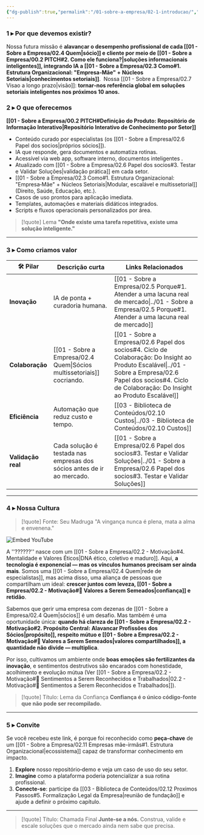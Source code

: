 ```yaml
---
{"dg-publish":true,"permalink":"/01-sobre-a-empresa/02-1-introducao/","tags":["introduction","mission","vision","culture","core-offering","values","strategy","MOC"]}
---
```



### 1 ▸ **Por que devemos existir?**

Nossa futura missão é **alavancar o desempenho profissional de cada [[01 - Sobre a Empresa/02.4 Quem\|sócio]] e cliente por meio de [[01 - Sobre a Empresa/00.2 PITCH#2. Como ele funciona?\|soluções informacionais inteligentes]], integrando IA a [[01 - Sobre a Empresa/02.3 Como#1. Estrutura Organizacional: "Empresa‑Mãe" + Núcleos Setoriais\|conhecimentos setoriais]]**. ​
Nossa [[01 - Sobre a Empresa/02.7 Visao a longo prazo\|visão]]: **tornar‑nos referência global em soluções setoriais inteligentes nos próximos 10 anos.** ​

### 2 ▸ **O que oferecemos**

**[[01 - Sobre a Empresa/00.2 PITCH#Definição do Produto: Repositório de Informação Interativo\|Repositório Interativo de Conhecimento por Setor]]**

- Conteúdo curado por especialistas (os [[01 - Sobre a Empresa/02.6 Papel dos socios\|próprios sócios]]).
- IA que responde, gera documentos e automatiza rotinas.
- Acessível via web app, software interno, documentos inteligentes .
- Atualizado com [[01 - Sobre a Empresa/02.6 Papel dos socios#3. Testar e Validar Soluções\|validação prática]] em cada setor.
- [[01 - Sobre a Empresa/02.3 Como#1. Estrutura Organizacional: "Empresa‑Mãe" + Núcleos Setoriais\|Modular, escalável e multissetorial]] (Direito, Saúde, Educação, etc.).
- Casos de uso prontos para aplicação imediata.
- Templates, automações e materiais didáticos integrados.
- Scripts e fluxos operacionais personalizados por área.

> [!quote]  Lema
> **"Onde existe uma tarefa repetitiva, existe uma solução inteligente."**

---

### 3 ▸ **Como criamos valor**

| 🛠️ Pilar          | Descrição curta                                                          | Links Relacionados                                                                                         |
| ------------------ | ------------------------------------------------------------------------ | ---------------------------------------------------------------------------------------------------------- |
| **Inovação**       | IA de ponta + curadoria humana.                                          | [[01 - Sobre a Empresa/02.5 Porque#1. Atender a uma lacuna real de mercado\|../01 - Sobre a Empresa/02.5 Porque#1. Atender a uma lacuna real de mercado]]                            |
| **Colaboração**    | [[01 - Sobre a Empresa/02.4 Quem\|Sócios multissetoriais]] cocriando. | [[01 - Sobre a Empresa/02.6 Papel dos socios#4. Ciclo de Colaboração: Do Insight ao Produto Escalável\|../01 - Sobre a Empresa/02.6 Papel dos socios#4. Ciclo de Colaboração: Do Insight ao Produto Escalável]] |
| **Eficiência**     | Automação que reduz custo e tempo.                                       | [[03 - Biblioteca de Conteúdos/02.10 Custos\|../03 - Biblioteca de Conteúdos/02.10 Custos]]                                                           |
| **Validação real** | Cada solução é testada nas empresas dos sócios antes de ir ao mercado.   | [[01 - Sobre a Empresa/02.6 Papel dos socios#3. Testar e Validar Soluções\|../01 - Sobre a Empresa/02.6 Papel dos socios#3. Testar e Validar Soluções]]                             |

---

### 4 ▸ **Nossa Cultura**

> [!quote] Fonte: Seu Madruga
> "A vingança nunca é plena, mata a alma e envenena."

![Embed YouTube](https://www.youtube.com/watch?v=2MIg5IMYbio)

A ''??????'' nasce com um [[01 - Sobre a Empresa/02.2 - Motivação#4. Mentalidade e Valores Éticos\|DNA ético, coletivo e maduro]]. Aqui, **a tecnologia é exponencial — mas os vínculos humanos precisam ser ainda mais**.
Somos uma [[01 - Sobre a Empresa/02.4 Quem\|rede de especialistas]], mas acima disso, uma aliança de pessoas que compartilham um ideal: **crescer juntos com leveza, [[01 - Sobre a Empresa/02.2 - Motivação#🌱 Valores a Serem Semeados\|confiança]] e retidão**.

Sabemos que gerir uma empresa com dezenas de [[01 - Sobre a Empresa/02.4 Quem\|sócios]] é um desafio. Mas também é uma oportunidade única: **quando há clareza de [[01 - Sobre a Empresa/02.2 - Motivação#2. Propósito Central: Alavancar Profissões dos Sócios\|propósito]], respeito mútuo e [[01 - Sobre a Empresa/02.2 - Motivação#🌱 Valores a Serem Semeados\|valores compartilhados]], a quantidade não divide — multiplica**.

Por isso, cultivamos um ambiente onde **boas emoções são fertilizantes da inovação**, e sentimentos destrutivos são encarados com honestidade, acolhimento e evolução mútua (Ver [[01 - Sobre a Empresa/02.2 - Motivação#🧪 Sentimentos a Serem Reconhecidos e Trabalhados\|02.2 - Motivação#🧪 Sentimentos a Serem Reconhecidos e Trabalhados]]).

> [!quote] Título: Lema da Confiança
> **Confiança é o único código‑fonte que não pode ser recompilado.**

---

### 5 ▸ **Convite**

Se você recebeu este link, é porque foi reconhecido como **peça-chave** de um [[01 - Sobre a Empresa/02.11 Empresas mãe-irmãs#1. Estrutura Organizacional\|ecossistema]] capaz de transformar conhecimento em impacto.

1.  **Explore** nosso repositório‑demo e veja um caso de uso do seu setor.
2.  **Imagine** como a plataforma poderia potencializar a sua rotina profissional.
3.  **Conecte‑se**: participe da [[03 - Biblioteca de Conteúdos/02.12 Proximos Passos#5. Formalização Legal da Empresa\|reunião de fundação]] e ajude a definir o próximo capítulo.

---

> [!quote] Título: Chamada Final
> **Junte‑se a nós.** Construa, valide e escale soluções que o mercado ainda nem sabe que precisa.
